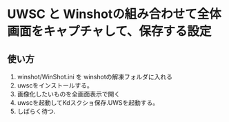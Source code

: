 # UWSC と Winshotの組み合わせて全体画面をキャプチャして、保存する設定

## 使い方
1. winshot/WinShot.ini を winshotの解凍フォルダに入れる
1. uwscをインストールする。
1. 画像化したいものを全画面表示で開く
1. uwscを起動してKdスクショ保存.UWSを起動する。
1. しばらく待つ.
